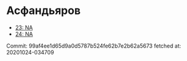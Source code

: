 # Асфандьяров
- [23: NA](23.md)
- [24: NA](24.md)

Commit: 99af4ee1d65d9a0d5787b524fe62b7e2b62a5673
 fetched at: 20201024-034709
